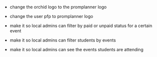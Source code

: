- change the orchid logo to the promplanner logo

- change the user pfp to promplanner logo

- make it so local admins can filter by paid or unpaid status for a certain event 

- make it so local admins can filter students by events

- make it so local admins can see the events students are attending 